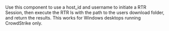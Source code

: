 Use this component to use a host_id and username to initiate a RTR Session, then execute the RTR ls with the path to the users download folder, and return the results. This works for Windows desktops running CrowdStrike only.